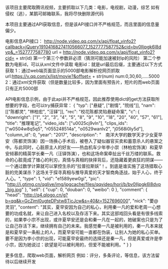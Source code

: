 该项目主要爬取腾讯视频，主要抓取以下几类：电影，电视剧，动漫，综艺
如有侵权（逃），某鹅可邮箱联系，我将尽快删除源代码

本项目主要通过API获取信息，但是该API接口并不严格规范，而且里面的信息量偏少。

电影信息API接口：
    http://node.video.qq.com/x/api/float_vinfo2?callback=jQuery19104168274110566077_1527777587752&cid=bv0lljpgk6l8dvp&_=1527777587780
    url = http://node.video.qq.com/x/api/float_vinfo2?cid=  + str(id)
    第一个第三个参数非必须（猜测可能加速被封ip的风险）
    第二个参数为电影id，可以从xml文件中读取
    电影id：就是url最后后缀，主要通过以下方式获取
        1：通过web端页面显示的5000部电影解析挖网页抓取
            url:https://v.qq.com/x/list/movie?&offset= + str(num)
            num:0,30,60,.....5000
        2：通过xml文件获取（但是数量比较多，因为里面有预告片，短片的而web页面只有正片5000部


API电影信息示例，由于此api并不严格规范，因此推荐使用dict的get方法获取所想要的字段，也可以try捕获异常：
{
	"typ": ["悬疑", ["剧情", "院线"]],
	"nam": [["陈都灵", "林柏宏", "汪铎"]],
	"rec": "校花陈都灵陷悬疑命案",
	"c": {
		"downright": ["1", "2", "3", "4", "5", "8", "9", "10", "18", "20", "40", "57", "61"],
		"title": "推理笔记",
		"video_ids": ["u0025cj9vln"],
		"clips_ids": ["w0504w8q5q5", "r055248514a", "o0529wanlv2", "j0568i0ly5d"],
		"column_id": 0,
		"year": "2017",
		"description": "　南洋大学的数学天才少女夏早安（陈都灵饰演）因一场换心手术后，被卷入了疑似器官买卖和蓄意杀人的悬案之中。与此同时，心脏原主人的好友——热血机车少年李小崇（林柏宏饰演）和夏早安倾慕的精英学长秦一凡（汪铎饰演），也和这场命案牵扯出千丝万缕的联系。救命的心脏竟成了锥心的利刃，真情与真相的抉择背后，还隐藏着更疯狂的阴谋——一个通过数学计算就可以掌控生杀的“拉普拉斯妖”！。到底是谁实施了这场猎取心脏的完美谋杀？这场关于探寻真相与推导真爱的天才智商角逐战，始于人心，终于人心。",
		"type": 1,
		"vid": "e1589yew0gi",
		"pic": "http://i.gtimg.cn/qqlive/img/jpgcache/files/qqvideo/hori/b/bv0lljpgk6l8dvp_big.jpg"
	},
	"sell": {
		"cup": 0,
		"douban": 0,
		"weibo": 0
	},
	"comment": {
		"head": "http://q4.qlogo.cn/g?b=qq&k=GcZjmI0ugteDPstw8TicJcw&s=40&t=1527696000",
		"nick": "薆@ 灵羽",
		"content": "其实，夏早安因为自己的私心，利用秦一凡的爱和老周一心想要的功成名就，来让自己进入名校以及存活下来。其实这部戏回头看是有很多线索的，如果李小宗不出现，或许夏早安还是会和秦一凡在一起的，她破案也只是为了让自己存活下来，继续拥有自己的未来。我感觉秦一凡是被利用的，秦一凡本来就是和夏早安一条船上的人，而夏早安可能一直都在伪装，让别人为她的私心买单。要不是因为李小宗的出现，可能夏早安最终的选择还是秦一凡，但是真爱或许是李小宗，因为她说过：欲望是可以被利用的，但爱不能被利用。"
	}
}


更多信息，爬取web页面，解析网页
   例如：评分，多条评论，等信息，该方法留待以后继续开发
